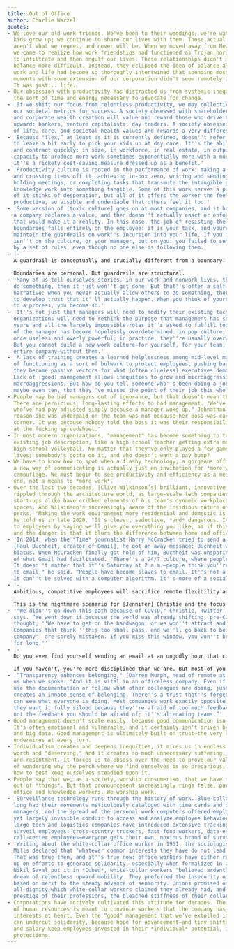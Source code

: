 ```yaml
---
title: Out of Office
author: Charlie Warzel
quotes:
- We love our old work friends. We've been to their weddings; we're watching their
  kids grow up; we continue to share our lives with them. Those actual friendships
  aren't what we regret, and never will be. When we moved away from New York, however,
  we came to realize how work friendships had functioned as Trojan horses for work
  to infiltrate and then engulf our lives. These relationships didn't make work-life
  balance more difficult. Instead, they eclipsed the idea of balance altogether, because
  work and life had become so thoroughly intertwined that spending most of our waking
  moments with some extension of our corporation didn't seem remotely odd or problematic.
  It was just... life.
- Our obsession with productivity has distracted us from systemic inequalities, swallowing
  the sort of time and energy necessary to advocate for change.
- 'If we shift our focus from relentless productivity, we may collectively rethink
  our societal metrics for success. A society obsessed with shareholder value, GDP,
  and corporate wealth creation will value and reward those who drive those metrics
  upward: bankers, venture capitalists, day traders. A society obsessed with quality
  of life, care, and societal health values and rewards a very different set of people.'
- 'Because "flex,” at least as it is currently defined, doesn''t refer to the option
  to leave a bit early to pick your kids up at day care. It''s the ability to expand
  and contract quickly: in size, in workforce, in real estate, in output. It''s the
  capacity to produce more work—sometimes exponentially more—with a much smaller workforce.
  It''s a rickety cost-saving measure dressed up as a benefit.'
- 'Productivity culture is rooted in the performance of work: making a to-do list
  and crossing items off it, achieving in-box zero, writing and sending memos, or
  holding meetings, or completing tasks that transmute the intangible products of
  knowledge work into something tangible. Some of this work serves a purpose, some
  of it stinks of desperation, but all of it offers the worker the feeling that they''re
  productive, so visible and undeniable that others feel it too.'
- 'Some version of [toxic culture] goes on at most companies, and it happens when
  a company declares a value, and then doesn''t actually enact or enforce the policies
  that would make it a reality. In this case, the job of resisting the erosion of
  boundaries falls entirely on the employee: it is your task, and yours alone, to
  maintain the guardrails on work''s incursion into your life. If you fail, the blame
  isn''t on the culture, or your manager, but on you: you failed to set and abide
  by a set of rules, even though no one else is following them.'
- |-
  A guardrail is conceptually and crucially different from a boundary. Boundaries are easy to conceive of as a neutral, malleable demarcation, a property line: no match for the hulking semitruck that is the pressure to fill all of our time with work. Guardrails, by contrast, are designed with the understanding that we need protection. Not because we're fragile or undisciplined, but because the forces that undergird work today—especially the obsession with growth and productivity—are indiscriminate in their destruction. They flatten even our best intentions and find power in our precarity.

  Boundaries are personal. But guardrails are structural.
- 'Many of us tell ourselves stories, in our work and nonwork lives, that if we don''t
  do something, then it just won''t get done. But that''s often a self-fulfilling
  narrative: when you never actually allow others to do something, there''s no room
  to develop trust that it''ll actually happen. When you think of yourself as essential
  to a process, you become so.'
- 'It''s not just that managers will need to modify their existing tactics. Instead,
  organizations will need to rethink the purpose that management has served over the
  years and all the largely impossible roles it''s asked to fulfill today. The role
  of the manager has become hopelessly overdetermined: in pop culture, they''re at
  once useless and overly powerful; in practice, they''re usually overworked and under-trained.
  But you cannot build a new work culture—for yourself, for your team, or for the
  entire company—without them.'
- 'A lack of training creates a learned helplessness among mid-level managers: instead
  of functioning as a sort of bulwark to protect employees, pushing back on bad decisions,
  they become passive vectors for what (often clueless) executives demand of them.
  Lack of (good) management allows inequities to grow and microaggressions to become
  macroaggressions. But how do you tell someone who''s been doing a job for five years,
  maybe even ten, that they''ve missed the point of their job this whole time?'
- People may be bad managers out of ignorance, but that doesn't mean they're blameless.
  There are pernicious, long-lasting effects to bad management. "We've seen women
  who've had pay adjusted simply because a manager woke up," Johnathan said. “The
  reason she was underpaid on the team was not because her boss was cackling in the
  corner. It was because nobody told the boss it was their responsibility to look
  at the fucking spreadsheet."
- In most modern organizations, "management" has become something to tack onto someone's
  existing job description, like a high school teacher getting extra money to coach
  high school volleyball. No matter that they've only played a few games in their
  lives; somebody's gotta do it, and who doesn't want a pay bump?
- We have to know how to spot when a flashy technology, a gorgeous office setup, or
  a new way of communicating is actually just an invitation for *more work* in new
  camouflage. We must begin to see productivity and efficiency as a means to an actual
  end, not a means to *more work*.
- Over the last two decades, [Clive Wilkinson’s] brilliant, innovative designs have
  rippled through the architecture world, as large-scale tech companies and smaller
  start-ups alike have cribbed elements of his team's dynamic workplaces for their
  spaces. And Wilkinson's increasingly aware of the insidious nature of those same
  perks. "Making the work environment more residential and domestic is, I think, dangerous,"
  he told us in late 2020. "It's clever, seductive, *and* dangerous. It's pandering
  to employees by saying we'll give you everything you like, as if this was your home,
  and the danger is that it blurs the difference between home and office."
- 'In 2014, when the *Time* journalist Harry McCracken tried to send a message to
  [Paul Buchheit, creator of Gmail], he got an away message: Buchheit was on email
  hiatus. When McCracken finally got hold of him, Buchheit was unsparing in his critique
  of what Gmail had facilitated. "There''s a 24/7 culture, where people expect a response.
  It doesn''t matter that it''s Saturday at 2 a.m.—people think you''re responding
  to email," he said. “People have become slaves to email. It''s not a technical problem.
  It can''t be solved with a computer algorithm. It''s more of a social problem."'
- |-
  Ambitious, competitive employees will sacrifice remote flexibility and work relentlessly in person, while remote employees, motivated by the anxiety of not seeming productive, will live in fear of managers and compensate with overwork. Both sides end up driving the other to misery.

  This is the nightmare scenario for [Jennifer] Christie and the focus of much of Twitter's early hybrid work planning. The solution? Destroy the FOMO and level the playing field by making the office *less* appealing. “You need to eliminate the idea that you'll miss out if you're not in the office," she told us. Which is why they're attempting to figure out ways to actively disincentivize people from coming back to the office full-time. "For a long time we've rallied around office perks and keeping people around and in the building," she said. "Tech companies have celebrated and mastered it: come to the office, and you get fed, you get cared for."
- '"We didn''t go down this path because of COVID," Christie, Twitter''s head HR officer,
  says. “We went down it because the world was already shifting, pre-COVID, and we
  thought, ''We have to get on the bandwagon, or we won''t attract and retain talent.''
  Companies that think ''this too shall pass, and we''ll go back to being an office
  company'' are sorely mistaken. If you miss this window, you won''t be a great company
  for long."'
- |-
  Do you ever find yourself sending an email at an ungodly hour that could easily wait until morning? Do you reply to a group thread on your company chat client with a bland observation or question that you already know the answer to? Have you ever written the words “just checking in" while on vacation?

  If you haven't, you're more disciplined than we are. But most of you will recognize the slightly desperate act of performative work. You hate that you do it, but you don't know how to stop it. It's a form of LARPing—Live Action Role Playing—your job, and it increases in direct proportion to the amount of anxiety you feel about your performance, your place in the organization, and your relationship with your manager. It's also a massive, *massive* time suck.
- '“Transparency enhances belonging," [Darren Murph, head of remote at GitLab] told
  us when we spoke. "And it is vital in an officeless company. Even if people don''t
  use the documentation or follow what other colleagues are doing, just seeing it
  creates an innate sense of belonging. There''s a trust that''s forged because you
  can see what everyone is doing. Most companies work exactly opposite of that intentionally:
  they want it fully siloed because they''re afraid of too much feedback. But it''s
  not the feedback you should be afraid of; it''s alienating teams.”'
- Good management doesn't scale easily, because good communication isn't always efficient.
  It's often emotional and vulnerable, and it certainly isn't driven by algorithms
  and big data. Good management is ultimately built on trust—the very kind that surveillance
  undermines at every turn.
- Individualism creates and deepens inequities, it mires us in endless arguments about
  worth and "deserving," and it creates so much unnecessary suffering, alienation,
  and resentment. It forces us to obsess over the need to prove our value; instead
  of wondering why the perch where we find ourselves is so precarious, we obsess with
  how to best keep ourselves steadied upon it.
- People say that we, as a society, worship consumerism, that we have made false idols
  out of *things*. But that pronouncement increasingly rings false, particularly for
  office and knowledge workers. We worship work.
- 'Surveillance technology runs through the history of work. Blue-collar workers have
  long had their movements meticulously cataloged with time cards and overseeing floor
  managers, and the spread of the personal work computers offered employers a direct
  yet largely invisible conduit to access and analyze employee behavior. More recently,
  large tech and logistics companies have introduced extensive tracking systems to
  surveil employees: cross-country truckers, fast-food workers, data-entry specialists,
  call-center employees—everyone gets their own, noxious brand of surveillance.'
- 'Writing about the white-collar office worker in 1951, the sociologist C. Wright
  Mills declared that "whatever common interests they have do not lead to unity."
  That was true then, and it''s true now: office workers have either resisted or given
  up on efforts to generate solidarity, especially when formalized in a union. As
  Nikil Saval put it in *Cubed*, white-collar workers "believed ardently in the American
  dream of relentless upward mobility. They preferred the insecurity of getting promoted
  based on merit to the steady advance of seniority. Unions promised one thing above
  all—dignity—which white-collar workers claimed they already had, and thanks to the
  prestige of their professions, the bleached stiffness of their collars."'
- Corporations have actively cultivated this attitude for decades. The entire field
  of human resources is meant to convince workers that the company has their best
  interests at heart. Even the “good" management that we’ve extolled in previous chapters
  can undercut solidarity, because hope for advancement—and tiny shifts in job title
  and salary—keep employees invested in their *individual* potential, instead of collective
  protections.
---
```

